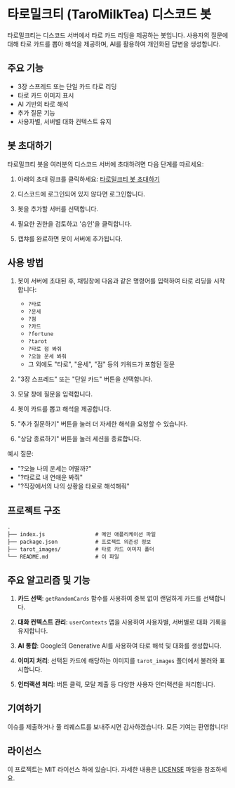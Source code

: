 # 타로밀크티 (TaroMilkTea) 디스코드 봇

타로밀크티는 디스코드 서버에서 타로 카드 리딩을 제공하는 봇입니다. 사용자의 질문에 대해 타로 카드를 뽑아 해석을 제공하며, AI를 활용하여 개인화된 답변을 생성합니다.

## 주요 기능

- 3장 스프레드 또는 단일 카드 타로 리딩
- 타로 카드 이미지 표시
- AI 기반의 타로 해석
- 추가 질문 기능
- 사용자별, 서버별 대화 컨텍스트 유지

## 봇 초대하기

타로밀크티 봇을 여러분의 디스코드 서버에 초대하려면 다음 단계를 따르세요:

1. 아래의 초대 링크를 클릭하세요:
   [타로밀크티 봇 초대하기](https://discord.com/oauth2/authorize?client_id=1269114640940666953&permissions=8&integration_type=0&scope=bot)

2. 디스코드에 로그인되어 있지 않다면 로그인합니다.

3. 봇을 추가할 서버를 선택합니다.

4. 필요한 권한을 검토하고 '승인'을 클릭합니다.

5. 캡챠를 완료하면 봇이 서버에 추가됩니다.

## 사용 방법

1. 봇이 서버에 초대된 후, 채팅창에 다음과 같은 명령어를 입력하여 타로 리딩을 시작합니다:
   - `?타로`
   - `?운세`
   - `?점`
   - `?카드`
   - `?fortune`
   - `?tarot`
   - `?타로 점 봐줘`
   - `?오늘 운세 봐줘`
   - 그 외에도 "타로", "운세", "점" 등의 키워드가 포함된 질문

2. "3장 스프레드" 또는 "단일 카드" 버튼을 선택합니다.
3. 모달 창에 질문을 입력합니다.
4. 봇이 카드를 뽑고 해석을 제공합니다.
5. "추가 질문하기" 버튼을 눌러 더 자세한 해석을 요청할 수 있습니다.
6. "상담 종료하기" 버튼을 눌러 세션을 종료합니다.

예시 질문:
- "?오늘 나의 운세는 어떨까?"
- "?타로로 내 연애운 봐줘"
- "?직장에서의 나의 상황을 타로로 해석해줘"

## 프로젝트 구조

```
.
├── index.js                # 메인 애플리케이션 파일
├── package.json            # 프로젝트 의존성 정보
├── tarot_images/           # 타로 카드 이미지 폴더
└── README.md               # 이 파일
```

## 주요 알고리즘 및 기능

1. **카드 선택**: `getRandomCards` 함수를 사용하여 중복 없이 랜덤하게 카드를 선택합니다.

2. **대화 컨텍스트 관리**: `userContexts` 맵을 사용하여 사용자별, 서버별로 대화 기록을 유지합니다.

3. **AI 통합**: Google의 Generative AI를 사용하여 타로 해석 및 대화를 생성합니다.

4. **이미지 처리**: 선택된 카드에 해당하는 이미지를 `tarot_images` 폴더에서 불러와 표시합니다.

5. **인터랙션 처리**: 버튼 클릭, 모달 제출 등 다양한 사용자 인터랙션을 처리합니다.

## 기여하기

이슈를 제출하거나 풀 리퀘스트를 보내주시면 감사하겠습니다. 모든 기여는 환영합니다!

## 라이선스

이 프로젝트는 MIT 라이선스 하에 있습니다. 자세한 내용은 [LICENSE](LICENSE) 파일을 참조하세요.